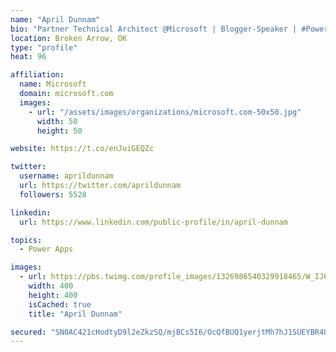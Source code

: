 ```yaml
---
name: "April Dunnam"
bio: "Partner Technical Architect @Microsoft | Blogger-Speaker | #PowerApps, #PowerAutomate, #Office365, #SharePoint | #WIT | #Karaoke Queen"
location: Broken Arrow, OK
type: "profile"
heat: 96

affiliation:
  name: Microsoft
  domain: microsoft.com
  images:
    - url: "/assets/images/organizations/microsoft.com-50x50.jpg"
      width: 50
      height: 50

website: https://t.co/enJuiGEQZc

twitter:
  username: aprildunnam
  url: https://twitter.com/aprildunnam
  followers: 5528

linkedin:
  url: https://www.linkedin.com/public-profile/in/april-dunnam

topics:
  - Power Apps

images:
  - url: https://pbs.twimg.com/profile_images/1326986540329918465/W_IJ6Ih2_400x400.jpg
    width: 400
    height: 400
    isCached: true
    title: "April Dunnam"

secured: "SN0AC421cHodtyD9l2eZkzSQ/mjBCs5I6/OcQfBUQ1yerjtMh7hJ1SUEYBR4Ujm90ysdEdJyS+bahJkLlZ89HH0d9vNnJSwSLYCk9i2FGu8RhL9Ts5O+BxSxPD0P0QJP+U8ZPtyGVwrnkiIHIDf2JjlxHNlRP382yynfvZS0lMvfr5CpFTVUXbZQcEAd9q0jOO5DERNv0x3QwcD5KYjNnA1Mp0OIpKX4ivuVpFx4WN98G7nKIWi8aXLJrnJYjvJKimq5A7O5WDXiDfIH+TeztZibFYZ6F5UiV3iBkCskS0m5Uj9bmJXJ/fro2UVeTVlhmtcYE/hQ3iK+jI6uKOzt6HAxPEffsahunfubI+NDr7udi5xTxGS+Y86Aa5Fm8ylh3bKWiAmPl4CeeGMhPmn3ezn5evoQ4tSqQdAHJhdGhfs=;zsoQaAb2cCGx/mbqN2YblA=="
---
```


